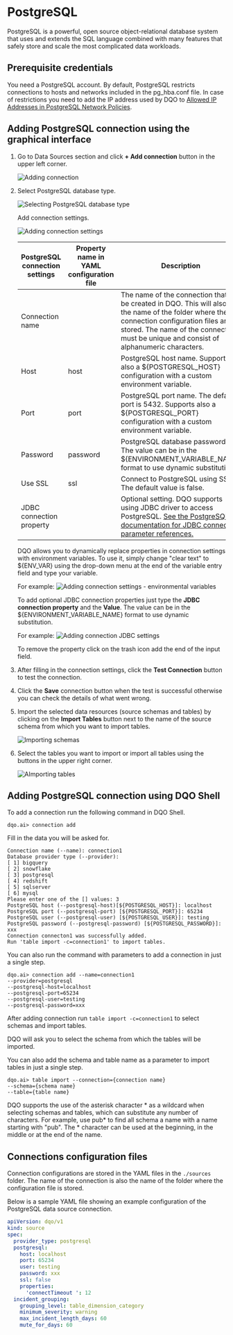 # PostgreSQL

PostgreSQL is a powerful, open source object-relational database system that uses and extends the SQL language combined 
with many features that safely store and scale the most complicated data workloads.

## Prerequisite credentials

You need a PostgreSQL account. By default, PostgreSQL restricts connections to hosts and networks included in the 
pg_hba.conf file. In case of restrictions you need to add the IP address used by DQO to
[Allowed IP Addresses in PostgreSQL Network Policies](https://www.postgresql.org/docs/9.1/auth-pg-hba-conf.html).

## Adding PostgreSQL connection using the graphical interface

1. Go to Data Sources section and click **+ Add connection** button in the upper left corner.

    ![Adding connection](https://dqops.com/docs/images/working-with-dqo/adding-connection.jpg)

2. Select PostgreSQL database type.

    ![Selecting PostgreSQL database type](https://dqops.com/docs/images/working-with-dqo/adding-connection-postgresql.jpg)

    Add connection settings.

    ![Adding connection settings](https://dqops.com/docs/images/working-with-dqo/connection-settings-postgresql.jpg)

    | PostgreSQL connection settings | Property name in YAML configuration file | Description                                                                                                                                                                                                                                                                      |
    |--------------------------------|------------------------------------------|----------------------------------------------------------------------------------------------------------------------------------------------------------------------------------------------------------------------------------------------------------------------------------|
    | Connection name                |                                          | The name of the connection that will be created in DQO. This will also be the name of the folder where the connection configuration files are stored. The name of the connection must be unique and consist of alphanumeric characters.                                          |
    | Host                           | host                                     | PostgreSQL host name. Supports also a ${POSTGRESQL_HOST} configuration with a custom environment variable.                                                                                                                                                                       |
    | Port                           | port                                     | PostgreSQL port name. The default port is 5432. Supports also a ${POSTGRESQL_PORT} configuration with a custom environment variable.                                                                                                                                             |
    | Password                       | password                                 | PostgreSQL database password. The value can be in the ${ENVIRONMENT_VARIABLE_NAME} format to use dynamic substitution.                                                                                                                                                           |
    | Use SSL                        | ssl                                      | Connect to PostgreSQL using SSL. The default value is false.                                                                                                                                                                                                                     |  
    | JDBC connection property       |                                          | Optional setting. DQO supports using JDBC driver to access PostgreSQL. [See the PostgreSQL documentation for JDBC connection parameter references.](https://jdbc.postgresql.org/documentation/use/)                                                                              |
    
    DQO allows you to dynamically replace properties in connection settings with environment variables. To use it, simply
    change "clear text" to ${ENV_VAR} using the drop-down menu at the end of the variable entry field and type your variable.
    
    For example:
    ![Adding connection settings - environmental variables](https://dqops.com/docs/images/working-with-dqo/connection-settings-envvar.jpg)
    
    To add optional JDBC connection properties just type the **JDBC connection property** and the **Value**. The value
    can be in the ${ENVIRONMENT_VARIABLE_NAME} format to use dynamic substitution.
    
    For example:
    ![Adding connection JDBC settings](https://dqops.com/docs/images/working-with-dqo/connection-settings-JDBC-properties.jpg)
    
    To remove the property click on the trash icon add the end of the input field.

4. After filling in the connection settings, click the **Test Connection** button to test the connection.
5. Click the **Save** connection button when the test is successful otherwise you can check the details of what went wrong.
6. Import the selected data resources (source schemas and tables) by clicking on the **Import Tables** button next to
   the name of the source schema from which you want to import tables. 

    ![Importing schemas](https://dqops.com/docs/images/working-with-dqo/adding-connections/importing-schemas.jpg)

7. Select the tables you want to import or import all tables using the buttons in the upper right corner.

   ![AImporting tables](https://dqops.com/docs/images/working-with-dqo/adding-connections/importing-tables.jpg)

## Adding PostgreSQL connection using DQO Shell

To add a connection run the following command in DQO Shell.
```
dqo.ai> connection add
```

Fill in the data you will be asked for.

```
Connection name (--name): connection1
Database provider type (--provider):
[ 1] bigquery
[ 2] snowflake
[ 3] postgresql
[ 4] redshift
[ 5] sqlserver
[ 6] mysql
Please enter one of the [] values: 3
PostgreSQL host (--postgresql-host)[${POSTGRESQL_HOST}]: localhost
PostgreSQL port (--postgresql-port) [${POSTGRESQL_PORT}]: 65234
PostgreSQL user (--postgresql-user) [${POSTGRESQL_USER}]: testing
PostgreSQL password (--postgresql-password) [${POSTGRESQL_PASSWORD}]: xxx
Connection connecton1 was successfully added.
Run 'table import -c=connection1' to import tables.
```

You can also run the command with parameters to add a connection in just a single step.

```
dqo.ai> connection add --name=connection1
--provider=postgresql
--postgresql-host=localhost
--postgresql-port=65234
--postgresql-user=testing
--postgresql-password=xxx
```

After adding connection run `table import -c=connection1` to select schemas and import tables.

DQO will ask you to select the schema from which the tables will be imported.

You can also add the schema and table name as a parameter to import tables in just a single step.

```
dqo.ai> table import --connection={connection name}
--schema={schema name}
--table={table name}
```
DQO supports the use of the asterisk character * as a wildcard when selecting schemas and tables, which can substitute
any number of characters. For example, use  pub* to find all schema a name with a name starting with "pub". The *
character can be used at the beginning, in the middle or at the end of the name.

## Connections configuration files

Connection configurations are stored in the YAML files in the `./sources` folder. The name of the connection is also
the name of the folder where the configuration file is stored.

Below is a sample YAML file showing an example configuration of the PostgreSQL data source connection.

``` yaml
apiVersion: dqo/v1
kind: source
spec:
  provider_type: postgresql
  postgresql:
    host: localhost
    port: 65234
    user: testing
    password: xxx
    ssl: false
    properties:
      'connectTimeout ': 12
  incident_grouping:
    grouping_level: table_dimension_category
    minimum_severity: warning
    max_incident_length_days: 60
    mute_for_days: 60
```